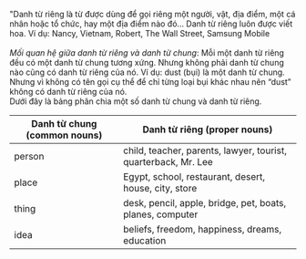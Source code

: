"Danh từ riêng là từ được dùng để gọi riêng một người, vật, địa điểm, một cá nhân hoặc tổ chức, hay một địa điểm nào đó… Danh từ riêng luôn được viết hoa. Ví dụ: Nancy, Vietnam, Robert, The Wall Street, Samsung Mobile <br/><br/> *Mối quan hệ giữa danh từ riêng và danh từ chung*: Mỗi một danh từ riêng đều có một danh từ chung tương xứng. Nhưng không phải danh từ chung nào cũng có danh từ riêng của nó. Ví dụ: dust (bụi) là một danh từ chung. Nhưng vì không có tên gọi cụ thể để chỉ từng loại bụi khác nhau nên “dust” không có danh từ riêng của nó. <br/> Dưới đây là bảng phân chia một số danh từ chung và danh từ riêng.

| Danh từ chung (common nouns) | Danh từ riêng (proper nouns)                                   |
|------------------------------|----------------------------------------------------------------|
| person                       | child, teacher, parents, lawyer, tourist, quarterback, Mr. Lee |
| place                        | Egypt, school, restaurant, desert, house, city, store          |
| thing                        | desk, pencil, apple, bridge, pet, boats, planes, computer      |
| idea                         | beliefs, freedom, happiness, dreams, education                 |"
